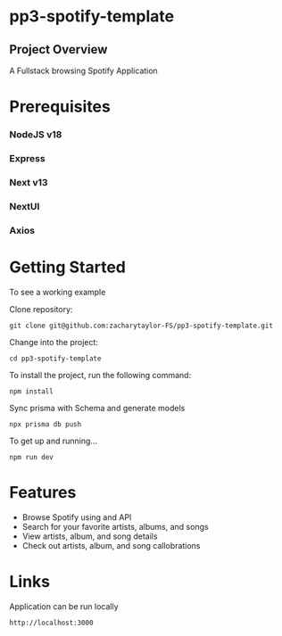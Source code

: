 # pp3-spotify-template

## Project Overview

A Fullstack browsing Spotify Application

# Prerequisites

### NodeJS v18

### Express

### Next v13

### NextUI

### Axios

# Getting Started

To see a working example

Clone repository:

    git clone git@github.com:zacharytaylor-FS/pp3-spotify-template.git

Change into the project:

    cd pp3-spotify-template

To install the project, run the following command:

    npm install

Sync prisma with Schema and generate models

    npx prisma db push

To get up and running...

    npm run dev

# Features

- Browse Spotify using and API
- Search for your favorite artists, albums, and songs
- View artists, album, and song details
- Check out artists, album, and song callobrations

# Links

Application can be run locally

    http://localhost:3000

